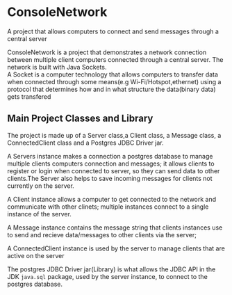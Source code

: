 # ConsoleNetwork
A project that allows computers to connect and send messages through a central server

ConsoleNetwork is a project that demonstrates a network connection between multiple client computers connected through a central server.
The network is built with Java Sockets.<br>
A Socket is a computer technology that allows computers to transfer data when connected through some means(e.g Wi-Fi/Hotspot,ethernet) using a protocol that determines how and in what structure the data(binary data) gets transfered

## Main Project Classes and Library

The project is made up of a Server class,a Client class, a Message class, a ConnectedClient class and a Postgres JDBC Driver jar.

A Servers instance makes a connection a postgres database to manage multiple clients computers connection and messages; it allows clients to register or login when connected to server, so they can send data to other clients.The Server also helps to save incoming messages for clients not currently on the server.

A Client instance allows a computer to get connected to the network and communicate with other clinets; multiple instances connect to a single instance of the server.

A Message instance contains the message string that clients instances use to send and recieve data/messages to other clients via the server;

A ConnectedClient instance is used by the server to manage clients that are active on the server

The postgres JDBC Driver jar(Library) is what allows the JDBC API in the JDK ```java.sql``` package, used by the server instance, to connect to the postgres database.